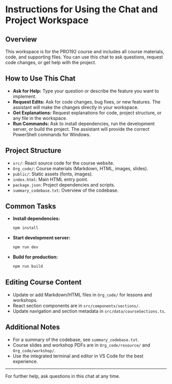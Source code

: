 # Instructions for Using the Chat and Project Workspace

## Overview
This workspace is for the PRO192 course and includes all course materials, code, and supporting files. You can use this chat to ask questions, request code changes, or get help with the project.

## How to Use This Chat
- **Ask for Help:** Type your question or describe the feature you want to implement.
- **Request Edits:** Ask for code changes, bug fixes, or new features. The assistant will make the changes directly in your workspace.
- **Get Explanations:** Request explanations for code, project structure, or any file in the workspace.
- **Run Commands:** Ask to install dependencies, run the development server, or build the project. The assistant will provide the correct PowerShell commands for Windows.

## Project Structure
- `src/`: React source code for the course website.
- `Org_code/`: Course materials (Markdown, HTML, images, slides).
- `public/`: Static assets (fonts, images).
- `index.html`: Main HTML entry point.
- `package.json`: Project dependencies and scripts.
- `summary_codebase.txt`: Overview of the codebase.

## Common Tasks
- **Install dependencies:**
  ```powershell
  npm install
  ```
- **Start development server:**
  ```powershell
  npm run dev
  ```
- **Build for production:**
  ```powershell
  npm run build
  ```

## Editing Course Content
- Update or add Markdown/HTML files in `Org_code/` for lessons and workshops.
- React section components are in `src/components/sections/`.
- Update navigation and section metadata in `src/data/courseSections.ts`.

## Additional Notes
- For a summary of the codebase, see `summary_codebase.txt`.
- Course slides and workshop PDFs are in `Org_code/resource/` and `Org_code/workshop/`.
- Use the integrated terminal and editor in VS Code for the best experience.

---
For further help, ask questions in this chat at any time.
